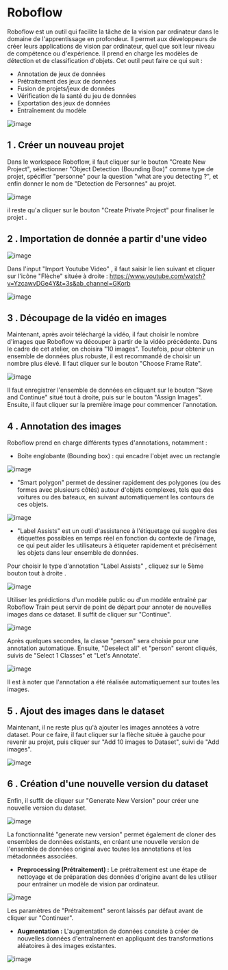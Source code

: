 # Roboflow

Roboflow est un outil qui facilite la tâche de la vision par ordinateur dans le domaine de l'apprentissage en profondeur. Il permet aux développeurs de créer leurs applications de vision par ordinateur, quel que soit leur niveau de compétence ou d'expérience. Il prend en charge les modèles de détection et de classification d'objets. Cet outil peut faire ce qui suit :

* Annotation de jeux de données
* Prétraitement des jeux de données
* Fusion de projets/jeux de données
* Vérification de la santé du jeu de données
* Exportation des jeux de données
* Entraînement du modèle

![image](https://user-images.githubusercontent.com/123757632/234112416-bace7afb-e916-43ef-a315-572ae010a73e.png)

## 1 . Créer un nouveau projet
Dans le workspace Roboflow, il faut cliquer sur le bouton "Create New Project", sélectionner "Object Detection (Bounding Box)" comme type de projet, spécifier "personne" pour la question "what are you detecting ?", et enfin donner le nom de "Detection de Personnes" au projet.

![image](https://user-images.githubusercontent.com/123757632/234117152-06bacdda-b10c-45b4-8cdf-a27c945ca0ea.png)

il reste qu'a cliquer sur le bouton "Create Private Project" pour finaliser le projet .

## 2 . Importation de donnée a partir d'une video

![image](https://user-images.githubusercontent.com/123757632/234117576-fdd2d79d-6bad-48e7-bcfe-b12e9e2f9045.png)

 Dans l'input "Import Youtube Video" , il faut saisir le lien suivant et cliquer sur l'icône "Flèche" située à droite : https://www.youtube.com/watch?v=YzcawvDGe4Y&t=3s&ab_channel=GKorb 

![image](https://user-images.githubusercontent.com/123757632/234118171-613f5aba-2da3-4831-8cb0-d46619ca9039.png)

 
## 3 . Découpage de la vidéo en images 

Maintenant, après avoir téléchargé la vidéo, il faut choisir le nombre d'images que Roboflow va découper à partir de la vidéo précédente. Dans le cadre de cet atelier, on choisira "10 images". Toutefois, pour obtenir un ensemble de données plus robuste, il est recommandé de choisir un nombre plus élevé. Il faut cliquer sur le bouton "Choose Frame Rate".

![image](https://user-images.githubusercontent.com/123757632/234118442-47f0e116-da28-4e5b-925e-7050133020eb.png)

Il faut enregistrer l'ensemble de données en cliquant sur le bouton "Save and Continue" situé tout à droite, puis sur le bouton "Assign Images". 
Ensuite, il faut cliquer sur la première image pour commencer l'annotation.

## 4 . Annotation des images

Roboflow prend en charge différents types d'annotations, notamment :

* Boîte englobante (Bounding box) : qui encadre l'objet avec un rectangle

![image](https://user-images.githubusercontent.com/123757632/234118928-68a17e05-d447-4e6a-b08b-662220fa1174.png)

* "Smart polygon" permet de dessiner rapidement des polygones (ou des formes avec plusieurs côtés) autour d'objets complexes, tels que des voitures ou des bateaux, en suivant automatiquement les contours de ces objets.

![image](https://user-images.githubusercontent.com/123757632/234130279-d2cfada1-0715-48b3-8c3a-fb2eaa004251.png)

* "Label Assists" est un outil d'assistance à l'étiquetage qui suggère des étiquettes possibles en temps réel en fonction du contexte de l'image, ce qui peut aider les utilisateurs à étiqueter rapidement et précisément les objets dans leur ensemble de données.

Pour choisir le type d'annotation "Label Assists" , cliquez sur le 5ème bouton tout à droite .

![image](https://user-images.githubusercontent.com/123757632/234130382-49faba94-0d50-4751-b640-91d33779f25f.png)

Utiliser les prédictions d'un modèle public ou d'un modèle entraîné par Roboflow Train peut servir de point de départ pour annoter de nouvelles images dans ce dataset. Il suffit de cliquer sur "Continue".

![image](https://user-images.githubusercontent.com/123757632/234130504-795f146e-eac0-472d-9d5a-51b4e70c4dda.png)

Après quelques secondes, la classe "person" sera choisie pour une annotation automatique. Ensuite, "Deselect all" et "person" seront cliqués, suivis de "Select 1 Classes" et "Let's Annotate'.

![image](https://user-images.githubusercontent.com/123757632/234130751-0295b858-3cad-481b-81ff-65d3c7c400f4.png)

Il est à noter que l'annotation a été réalisée automatiquement sur toutes les images.

## 5 . Ajout des images dans le dataset

Maintenant, il ne reste plus qu'à ajouter les images annotées à votre dataset. Pour ce faire, il faut cliquer sur la flèche située à gauche pour revenir au projet, puis cliquer sur "Add 10 images to Dataset", suivi de "Add images".

![image](https://user-images.githubusercontent.com/123757632/234130941-9a69aa98-3dc8-415d-bd66-24b6b89aff29.png)


## 6 . Création d'une nouvelle version du dataset

Enfin, il suffit de cliquer sur "Generate New Version" pour créer une nouvelle version du dataset.

![image](https://user-images.githubusercontent.com/123757632/234131157-b6b2cdd3-f0fa-44aa-bcb8-3bd2f37a217f.png)

La fonctionnalité "generate new version" permet également de cloner des ensembles de données existants, en créant une nouvelle version de l'ensemble de données original avec toutes les annotations et les métadonnées associées.

* **Preprocessing (Prétraitement) :** Le prétraitement est une étape de nettoyage et de préparation des données d'origine avant de les utiliser pour entraîner un modèle de vision par ordinateur.

![image](https://user-images.githubusercontent.com/123757632/234131213-63a2edf5-a0bb-4db7-8c15-7dc49d67ad34.png)

Les paramètres de "Prétraitement" seront laissés par défaut avant de cliquer sur "Continuer".

* **Augmentation :** L'augmentation de données consiste à créer de nouvelles données d'entraînement en appliquant des transformations aléatoires à des images existantes.

![image](https://user-images.githubusercontent.com/123757632/234131387-45401fec-1d2a-4bfb-be4f-e9b876df3ea8.png)




